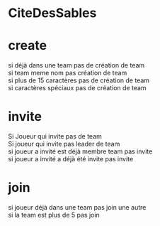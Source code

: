 # CiteDesSables  

# create  
si déjà dans une team pas de création de team  
si team meme nom pas création de team  
si plus de 15 caractères pas de création de team  
si caractères spéciaux pas de création de team  

# invite  
Si Joueur qui invite pas de team  
Si joueur qui invite pas leader de team  
si joueur a invité est déjà membre team pas invite  
si joueur a invité a déjà été invite pas invite  

# join  
si joueur déjà dans une team pas join une autre  
si la team est plus de 5 pas join  
